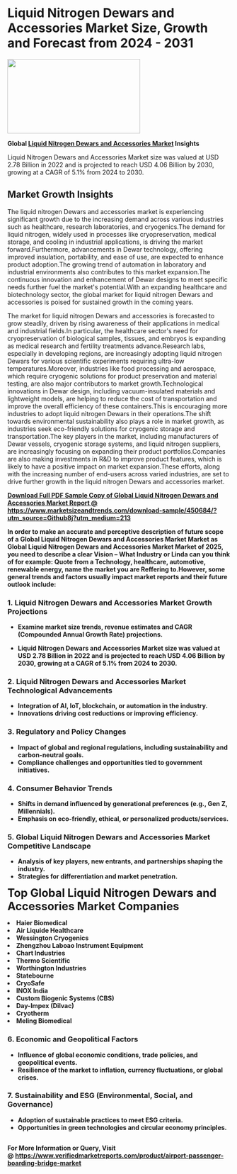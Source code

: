 <H1>Liquid Nitrogen Dewars and Accessories Market Size, Growth and Forecast from 2024 - 2031</H1><img class="aligncenter size-medium wp-image-584254" src="https://thirdeyenews.in/wp-content/uploads/2024/09/Global-Market-Research-300x168.jpeg" alt="" width="300" height="168" /><p><strong>Global&nbsp;<a href="https://www.marketsizeandtrends.com/download-sample/450684/?utm_source=Github8j?utm_medium=213">Liquid Nitrogen Dewars and Accessories Market</a> Insights</strong></p><p>Liquid Nitrogen Dewars and Accessories Market size was valued at USD 2.78 Billion in 2022 and is projected to reach USD 4.06 Billion by 2030, growing at a CAGR of 5.1% from 2024 to 2030.</p><p><h2>Market Growth Insights</h2> <p>The liquid nitrogen Dewars and accessories market is experiencing significant growth due to the increasing demand across various industries such as healthcare, research laboratories, and cryogenics.The demand for liquid nitrogen, widely used in processes like cryopreservation, medical storage, and cooling in industrial applications, is driving the market forward.Furthermore, advancements in Dewar technology, offering improved insulation, portability, and ease of use, are expected to enhance product adoption.The growing trend of automation in laboratory and industrial environments also contributes to this market expansion.The continuous innovation and enhancement of Dewar designs to meet specific needs further fuel the market's potential.With an expanding healthcare and biotechnology sector, the global market for liquid nitrogen Dewars and accessories is poised for sustained growth in the coming years.</p> <p><strong><a href="#"></a></strong></p> <p>The market for liquid nitrogen Dewars and accessories is forecasted to grow steadily, driven by rising awareness of their applications in medical and industrial fields.In particular, the healthcare sector's need for cryopreservation of biological samples, tissues, and embryos is expanding as medical research and fertility treatments advance.Research labs, especially in developing regions, are increasingly adopting liquid nitrogen Dewars for various scientific experiments requiring ultra-low temperatures.Moreover, industries like food processing and aerospace, which require cryogenic solutions for product preservation and material testing, are also major contributors to market growth.Technological innovations in Dewar design, including vacuum-insulated materials and lightweight models, are helping to reduce the cost of transportation and improve the overall efficiency of these containers.This is encouraging more industries to adopt liquid nitrogen Dewars in their operations.The shift towards environmental sustainability also plays a role in market growth, as industries seek eco-friendly solutions for cryogenic storage and transportation.The key players in the market, including manufacturers of Dewar vessels, cryogenic storage systems, and liquid nitrogen suppliers, are increasingly focusing on expanding their product portfolios.Companies are also making investments in R&D to improve product features, which is likely to have a positive impact on market expansion.These efforts, along with the increasing number of end-users across varied industries, are set to drive further growth in the liquid nitrogen Dewars and accessories market.</p> <p><strong><a href="#"></p><p><span class=""><strong>Download Full PDF Sample Copy of Global Liquid Nitrogen Dewars and Accessories Market Report</strong> @ <a href="https://www.marketsizeandtrends.com/download-sample/450684/?utm_source=Github8j?utm_medium=213" target="_blank">https://www.marketsizeandtrends.com/download-sample/450684/?utm_source=Github8j?utm_medium=213</a></span></p><p>In order to make an accurate and perceptive description of future scope of a Global&nbsp;Liquid Nitrogen Dewars and Accessories Market Market as Global&nbsp;Liquid Nitrogen Dewars and Accessories Market Market of 2025, you need to describe a clear Vision &ndash; What Industry or Linda can you think of for example: Quote from a Technology, healthcare, automotive, renewable energy, name the market you are Reffering to.However, some general trends and factors usually impact market reports and their future outlook include:</p><h3>1.&nbsp;<strong>Liquid Nitrogen Dewars and Accessories Market Growth Projections</strong></h3><ul><li>Examine market size trends, revenue estimates and CAGR (Compounded Annual Growth Rate) projections.</li><li><p>Liquid Nitrogen Dewars and Accessories Market size was valued at USD 2.78 Billion in 2022 and is projected to reach USD 4.06 Billion by 2030, growing at a CAGR of 5.1% from 2024 to 2030.</p></li></ul><h3>2.&nbsp;<strong>Liquid Nitrogen Dewars and Accessories Market Technological Advancements</strong></h3><ul><li>Integration of AI, IoT, blockchain, or automation in the industry.</li><li>Innovations driving cost reductions or improving efficiency.</li></ul><h3>3.&nbsp;<strong>Regulatory and Policy Changes</strong></h3><ul><li>Impact of global and regional regulations, including sustainability and carbon-neutral goals.</li><li>Compliance challenges and opportunities tied to government initiatives.</li></ul><h3>4.&nbsp;<strong>Consumer Behavior Trends</strong></h3><ul><li>Shifts in demand influenced by generational preferences (e.g., Gen Z, Millennials).</li><li>Emphasis on eco-friendly, ethical, or personalized products/services.</li></ul><h3>5.&nbsp;<strong>Global Liquid Nitrogen Dewars and Accessories Market Competitive Landscape</strong></h3><ul><li>Analysis of key players, new entrants, and partnerships shaping the industry.</li><li>Strategies for differentiation and market penetration.</li></ul><p data-pm-slice="1 1 []"><span style="color: inherit; font-family: inherit; font-size: 25px;">Top Global Liquid Nitrogen Dewars and Accessories Market Companies</span></p><div class="" data-test-id=""><p><li>Haier Biomedical</li><li> Air Liquide Healthcare</li><li> Wessington Cryogenics</li><li> Zhengzhou Laboao Instrument Equipment</li><li> Chart Industries</li><li> Thermo Scientific</li><li> Worthington Industries</li><li> Statebourne</li><li> CryoSafe</li><li> INOX India</li><li> Custom Biogenic Systems (CBS)</li><li> Day-Impex (Dilvac)</li><li> Cryotherm</li><li> Meling Biomedical</li></p></div><h3>6.&nbsp;<strong>Economic and Geopolitical Factors</strong></h3><ul><li>Influence of global economic conditions, trade policies, and geopolitical events.</li><li>Resilience of the market to inflation, currency fluctuations, or global crises.</li></ul><h3>7.&nbsp;<strong>Sustainability and ESG (Environmental, Social, and Governance)</strong></h3><ul><li>Adoption of sustainable practices to meet ESG criteria.</li><li>Opportunities in green technologies and circular economy principles.</li></ul><h2><strong style="font-size: 14px;">For More Information or Query, Visit @&nbsp;</strong><a style="background-color: #ffffff; font-size: 14px;" href="https://www.marketsizeandtrends.com/report/liquid-nitrogen-dewars-and-accessories-market/" target="_blank">https://www.verifiedmarketreports.com/product/airport-passenger-boarding-bridge-market</a></h2>